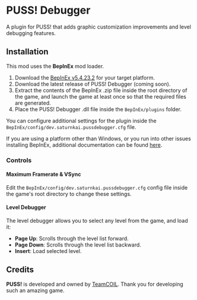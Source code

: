 # PUSS! Debugger

A plugin for PUSS! that adds graphic customization improvements and level debugging features.

## Installation

This mod uses the **BepInEx** mod loader.

1. Download the [BepInEx v5.4.23.2](https://github.com/BepInEx/BepInEx/releases/tag/v5.4.23.2) for your target platform.
2. Download the latest release of PUSS! Debugger (coming soon).
3. Extract the contents of the BepInEx .zip file inside the root directory of the game, and launch the game at least once so that the required files are generated.
4. Place the PUSS! Debugger .dll file inside the `BepInEx/plugins` folder.

You can configure additional settings for the plugin inside the `BepInEx/config/dev.saturnkai.pussdebugger.cfg` file.

If you are using a platform other than Windows, or you run into other issues installing BepInEx, additional documentation can be found [here](https://docs.bepinex.dev/articles/user_guide/installation/index.html).

### Controls

#### Maximum Framerate & VSync

Edit the `BepInEx/config/dev.saturnkai.pussdebugger.cfg` config file inside the game's root directory to change these settings.

#### Level Debugger

The level debugger allows you to select any level from the game, and load it:

-   **Page Up**: Scrolls through the level list forward.
-   **Page Down**: Scrolls through the level list backward.
-   **Insert**: Load selected level.

## Credits

**PUSS!** is developed and owned by [TeamCOIL](https://www.pussthegame.com/). Thank you for developing such an amazing game.
